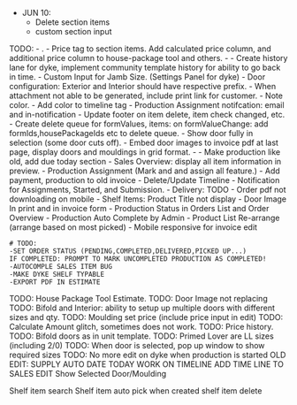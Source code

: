 - JUN 10:
  - Delete section items
  - custom section input


TODO: 
    <!-- - Payment Modal in Invoice Edit -->
    <!-- - Add view button to production list -->
    <!-- - Production navigation highlights products -->
    <!-- - Payment Due Date Filter -->
    <!-- - Add due date to production -->
    <!-- - Customer Signature and Employee signature on Packing Slip -->
    <!-- - Production Due today not showing. -->
    <!-- - List Submissions in prod assignment, allow delete submission, edit assignment -->
    - .
    - Price tag to section items. Add calculated price column, and additional price column to house-package tool and others.
    - 
    - Create history lane for dyke, implement community template history for ability to go back in time.
    - Custom Input for Jamb Size. (Settings Panel for dyke)
    - Door configuration: Exterior and Interior should have respective prefix.
    - When attachment not able to be generated, include print link for customer.
    - Note color.
    - Add color to timeline tag
    - Production Assignment notifcation: email and in-notification
    - Update footer on item delete, item check changed, etc.
    - Create delete queue for formValues, items: on formValueChange: add formIds,housePackageIds etc to delete queue.
    <!-- - Add username to note (by pablo) -->
    - Show door fully in selection (some door cuts off).
    - Embed door images to invoice pdf at last page, display doors and mouldings in grid format.
    - 
    - Make production like old, add due today section
    - Sales Overview: display all item information in preview.
    - Production Assignment (Mark and and assign all feature.)
    - Add payment, production to old invoice
    - Delete/Update Timeline
    - Notification for Assignments, Started, and Submission.
    - Delivery: TODO
    - Order pdf not downloading on mobile
    - Shelf Items: Product Title not display
    - Door Image In print and in invoice form
    - Production Status in Orders List and Order Overview
    - Production Auto Complete by Admin
    - Product List Re-arrange (arrange based on most picked)
    - Mobile responsive for invoice edit
    <!-- - Price history. -->






    # TODO:
    -SET ORDER STATUS (PENDING,COMPLETED,DELIVERED,PICKED UP...)
    IF COMPLETED: PROMPT TO MARK UNCOMPLETED PRODUCTION AS COMPLETED!
    -AUTOCOMPLE SALES ITEM BUG
    -MAKE DYKE SHELF TYPABLE
    -EXPORT PDF IN ESTIMATE 

TODO: House Package Tool Estimate.
TODO: Door Image not replacing
TODO: Bifold and Interior: ability to setup up multiple doors with different sizes and qty.
TODO: Moulding set price (include price input in edit)
TODO: Calculate
 Amount glitch, sometimes does not work.
TODO: Price history.
TODO: Bifold doors as in unit template.
TODO: Primed Lover are LL sizes (including 2/0)
TODO: When door is selected, pop up window to show required sizes
TODO: No more edit on dyke when production is started
OLD EDIT: SUPPLY AUTO DATE TODAY
WORK ON TIMELINE
ADD TIME LINE TO SALES EDIT
Show Selected Door/Moulding
<!-- AUTO-COMPLETE PRODUCTION WITH NO SWING -->
<!-- CUSTOM SERVICES -->


Shelf item search
Shelf item auto pick when created
shelf item delete